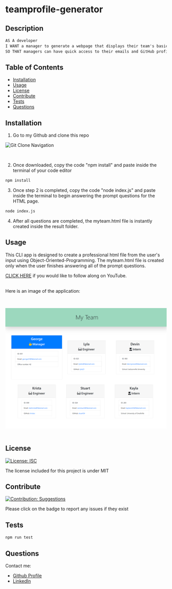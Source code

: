 # teamprofile-generator
        
## Description
    
```md
AS A developer 
I WANT a manager to generate a webpage that displays their team's basic info 
SO THAT managers can have quick access to their emails and GitHub profiles
```
    
## Table of Contents
    
- [Installation](#installation)
- [Usage](#usage)
- [License](#license)
- [Contribute](#contribute)
- [Tests](#tests)
- [Questions](#questions)
    
## Installation
    
1) Go to my Github and clone this repo

![Git Clone Navigation](./Develop/img/)

<br>

2) Once downloaded, copy the code "npm install" and paste inside the terminal of your code editor

```bash
npm install
```

3) Once step 2 is completed, copy the code "node index.js" and paste inside the terminal to begin answering the prompt questions for the HTML page.

```bash
node index.js
```

4) After all questions are completed, the myteam.html file is instantly created inside the result folder.
    
 ## Usage
    
This CLI app is designed to create a professional html file from the user's input using Object-Oriented-Programming. The myteam.html file is created only when the user finishes answering all of the prompt questions. 

[CLICK HERE]() if you would like to follow along on YouTube.

<br>Here is an image of the application:

<br>

![README Screenshot](./Develop/img/team_profile_img.jpeg)
<br><br>
    
## License 
[![License: ISC](https://img.shields.io/badge/License-MIT-blue.svg)](https://opensource.org/licenses/MIT)
    
    
The license included for this project is under MIT
    
    
## Contribute 
[![Contribution: Suggestions](https://img.shields.io/badge/Contribution%20-Suggestions-4baaaa.svg)](https://github.com/odingol/teamprofile-generator/issues)
    
Please click on the badge to report any issues if they exist
    
    
## Tests

```bash
npm run test
```
    

## Questions
    
Contact me: 

- [Github Profile](https://github.com/odingol) 
- [LinkedIn](https://www.linkedin.com/in/lamor-odingo/)

